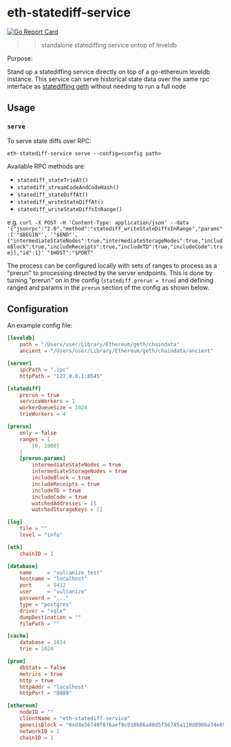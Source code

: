 # eth-statediff-service

[![Go Report Card](https://goreportcard.com/badge/github.com/vulcanize/eth-statediff-service)](https://goreportcard.com/report/github.com/vulcanize/eth-statediff-service)

>> standalone statediffing service ontop of leveldb

Purpose:

Stand up a statediffing service directly on top of a go-ethereum leveldb instance.
This service can serve historical state data over the same rpc interface as
[statediffing geth](https://github.com/vulcanize/go-ethereum/releases/tag/v1.9.11-statediff-0.0.5) without needing to run a full node

## Usage

### `serve`

To serve state diffs over RPC:

`eth-statediff-service serve --config=<config path>`

Available RPC methods are:
  * `statediff_stateTrieAt()`
  * `statediff_streamCodeAndCodeHash()`
  * `statediff_stateDiffAt()`
  * `statediff_writeStateDiffAt()`
  * `statediff_writeStateDiffsInRange()`

e.g. `curl -X POST -H 'Content-Type: application/json' --data '{"jsonrpc":"2.0","method":"statediff_writeStateDiffsInRange","params":['"$BEGIN"', '"$END"', {"intermediateStateNodes":true,"intermediateStorageNodes":true,"includeBlock":true,"includeReceipts":true,"includeTD":true,"includeCode":true}],"id":1}' "$HOST":"$PORT"`

The process can be configured locally with sets of ranges to process as a "prerun" to processing directed by the server endpoints.
This is done by turning "prerun" on in the config (`statediff.prerun = true`) and defining ranged and params in the
`prerun` section of the config as shown below.

## Configuration

An example config file:

```toml
[leveldb]
    path = "/Users/user/Library/Ethereum/geth/chaindata"
    ancient = "/Users/user/Library/Ethereum/geth/chaindata/ancient"

[server]
    ipcPath = ".ipc"
    httpPath = "127.0.0.1:8545"

[statediff]
    prerun = true
    serviceWorkers = 1
    workerQueueSize = 1024
    trieWorkers = 4

[prerun]
    only = false
    ranges = [
        [0, 1000]
    ]
    [prerun.params]
        intermediateStateNodes = true
        intermediateStorageNodes = true
        includeBlock = true
        includeReceipts = true
        includeTD = true
        includeCode = true
        watchedAddresses = []
        watchedStorageKeys = []

[log]
    file = ""
    level = "info"

[eth]
    chainID = 1

[database]
    name     = "vulcanize_test"
    hostname = "localhost"
    port     = 5432
    user     = "vulcanize"
    password = "..."
    type = "postgres"
    driver = "sqlx"
    dumpDestination = ""
    filePath = ""

[cache]
    database = 1024
    trie = 1024

[prom]
    dbStats = false
    metrics = true
    http = true
    httpAddr = "localhost"
    httpPort = "8889"

[ethereum]
    nodeID = ""
    clientName = "eth-statediff-service"
    genesisBlock = "0xd4e56740f876aef8c010b86a40d5f56745a118d0906a34e69aec8c0db1cb8fa3"
    networkID = 1
    chainID = 1
```
